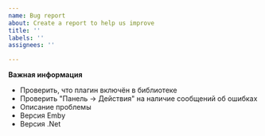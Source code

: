 ```yaml
---
name: Bug report
about: Create a report to help us improve
title: ''
labels: ''
assignees: ''

---
```


**Важная информация**

- Проверить, что плагин включён в библиотеке
- Проверить "Панель -> Действия" на наличие сообщений об ошибках
- Описание проблемы
- Версия Emby
- Версия .Net
